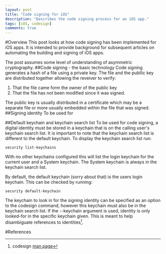 ```yaml
---
layout: post
title: "Code signing for iOS"
description: "Describes the code signing process for an iOS app."
tags: [iOS, codesign]
comments: true
---
```

#Overview
This post looks at how code signing has been implemented for iOS apps.
It is intended to provide background for subsequent articles on automating the building and signing of iOS apps.

The post assumes some level of understanding of asymmetric cryptography.
##Code signing - the basic technology
Code signing generates a hash of a file using a private key. The file and the publlic key are distributed together allowing the reveiver to verify:
1. That the file came form the owner of the public key
2. That the file has not been modified since it was signed.

The public key is usually distributed in a certificate which may be a separate file or more usually embedded within the file that was signed.
##Signing identity
To be used for

##Default keychain and keychain search list
To be used for code signing, a digital identity must be stored in a keychain that is on the calling user's keychain search list.
It is important to note that the keychain search list is different to the default keychain. To display the keychain search list run:

`security list-keychains`

With no other keychains configured this will list the login keychain for the current user and a System keychain.
The System keychain is always in the keychain search list.

By default, the default keychain (sorry about that) is the users login keychain. This can be checked by running:

`security default-keychain`

The keychain to look in for the signing identity can be specified as an option to the codesign command,
however this keychain must also be in the keychain search list. If the --keychain argument is used, identity is only looked-for in the specific keychain given. This is meant to help disambiguate references to identities[^1].




#References
[^1]: codesign [man page](https://developer.apple.com/library/mac/documentation/Darwin/Reference/ManPages/man1/codesign.1.html)
